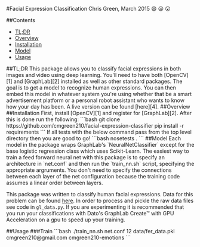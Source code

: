#Facial Expression Classification
Chris Green, March 2015 :smile: :frowning: :open_mouth:

##Contents
* [TL;DR](#tldr)
* [Overview](#overview)
* [Installation](#install)
* [Model](#model)
* [Usage](#usage)

<a name="tldr"/>
##TL;DR
This package allows you to classify facial expressions in both images and video using deep learning. You'll need to have both [OpenCV][1] and [GraphLab][2] installed as well as other standard packages. The goal is to get a model to recognize human expressions. You can then embed this model in whatever system you're using whether that be a smart advertisement platform or a personal robot assistant who wants to know how your day has been. A live version can be found [here][4].

<a name="overview"/>
##Overview

<a name="install"/>
##Installation
First, install [OpenCV][1] and register for [GraphLab][2]. After this is done run the following:
```bash
git clone https://github.com/cmgreen210/facial-expression-classifier
pip install -r requirements
```
If all tests with the below command pass from the top level directory then you are good to go!
```bash
nosetests .
```

<a name="model"/>
##Model
Each model in the package wraps GraphLab's `NeuralNetClassifier` except for the base logistic regression class which uses Scikit-Learn. The easiest way to train a feed forward neural net with this package is to specify an architecture in `net.conf` and then run the `train_nn.sh` script, specifying the appropriate argruments. You don't need to specify the connections between each layer of the net configuration because the training code assumes a linear order between layers.

This package was written to classify human facial expressions. Data for this problem can be found [here][3]. In order to process and pickle the raw data files see code in `gl_data.py`. If you are experimenting it is recommended that you run your classifications with Dato's GraphLab Create™ with GPU Acceleration on a gpu to speed up your training.

<a name="usage"/>
##Usage
###Train
```bash
./train_nn.sh net.conf 12 data/fer_data.pkl cmgreen210@gmail.com cmgreen210-emotions
```

[1]: http://www.opencv.org "OpenCV"
[2]: https://dato.com/products/create/quick-start-guide.html "GraphLab"
[3]: https://www.kaggle.com/c/challenges-in-representation-learning-facial-expression-recognition-challenge/data "Data"
[4]: http://www.fec.space "Live"



